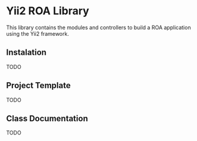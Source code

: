 Yii2 ROA Library
================

This library contains the modules and controllers to build a ROA application
using the Yii2 framework.

Instalation
-----------

TODO

Project Template
----------------

TODO


Class Documentation
-------------------

TODO
